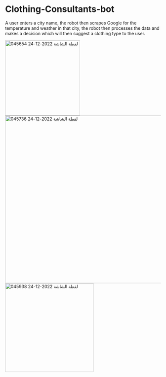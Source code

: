 # Clothing-Consultants-bot
A user enters a city name, the robot then scrapes Google for the temperature and weather in that city, the robot then processes the data and makes a decision which will then suggest a clothing type to the user.

<img width="242" alt="لقطة الشاشة 2022-12-24 045654" src="https://user-images.githubusercontent.com/108181104/209417482-772e0d28-1331-4a49-877e-48f681be84d8.png">

<img width="540" alt="لقطة الشاشة 2022-12-24 045736" src="https://user-images.githubusercontent.com/108181104/209417483-96129202-ea38-4f7d-aa4d-2f8673f70f4c.png">

<img width="286" alt="لقطة الشاشة 2022-12-24 045938" src="https://user-images.githubusercontent.com/108181104/209417486-511366dc-337b-481c-8d75-a61008a684b5.png">
